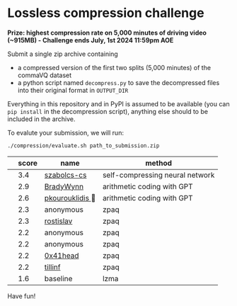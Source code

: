 # Lossless compression challenge

**Prize: highest compression rate on 5,000 minutes of driving video (~915MB) - Challenge ends July, 1st 2024 11:59pm AOE**

Submit a single zip archive containing
- a compressed version of the first two splits (5,000 minutes) of the commaVQ dataset
- a python script named `decompress.py` to save the decompressed files into their original format in `OUTPUT_DIR`

Everything in this repository and in PyPI is assumed to be available (you can `pip install` in the decompression script), anything else should to be included in the archive.

To evalute your submission, we will run:
```bash
./compression/evaluate.sh path_to_submission.zip
```
<!-- TABLE-START -->
<table class="ranked">
 <thead>
  <tr>
   <th>
   </th>
   <th>
    score
   </th>
   <th>
    name
   </th>
   <th>
    method
   </th>
  </tr>
 </thead>
 <tbody>
  <tr>
   <td>
   </td>
   <td>
    3.4
   </td>
   <td>
    <a href="https://github.com/szabolcs-cs">
     szabolcs-cs
    </a>
   </td>
   <td>
    self-compressing neural network
   </td>
  </tr>
  <tr>
   <td>
   </td>
   <td>
    2.9
   </td>
   <td>
    <a href="https://github.com/BradyWynn">
     BradyWynn
    </a>
   </td>
   <td>
    arithmetic coding with GPT
   </td>
  </tr>
  <tr>
   <td>
   </td>
   <td>
    2.6
   </td>
   <td>
    <a href="https://github.com/pkourouklidis">
     pkourouklidis
    </a>
    👑
   </td>
   <td>
    arithmetic coding with GPT
   </td>
  </tr>
  <tr>
   <td>
   </td>
   <td>
    2.3
   </td>
   <td>
    anonymous
   </td>
   <td>
    zpaq
   </td>
  </tr>
  <tr>
   <td>
   </td>
   <td>
    2.3
   </td>
   <td>
    <a href="https://github.com/rostislav">
     rostislav
    </a>
   </td>
   <td>
    zpaq
   </td>
  </tr>
  <tr>
   <td>
   </td>
   <td>
    2.2
   </td>
   <td>
    anonymous
   </td>
   <td>
    zpaq
   </td>
  </tr>
  <tr>
   <td>
   </td>
   <td>
    2.2
   </td>
   <td>
    anonymous
   </td>
   <td>
    zpaq
   </td>
  </tr>
  <tr>
   <td>
   </td>
   <td>
    2.2
   </td>
   <td>
    <a href="https://github.com/0x41head">
     0x41head
    </a>
   </td>
   <td>
    zpaq
   </td>
  </tr>
  <tr>
   <td>
   </td>
   <td>
    2.2
   </td>
   <td>
    <a href="https://github.com/tillinf">
     tillinf
    </a>
   </td>
   <td>
    zpaq
   </td>
  </tr>
  <tr>
   <td>
   </td>
   <td>
    1.6
   </td>
   <td>
    baseline
   </td>
   <td>
    lzma
   </td>
  </tr>
 </tbody>
</table>
<!-- TABLE-END -->

Have fun!
